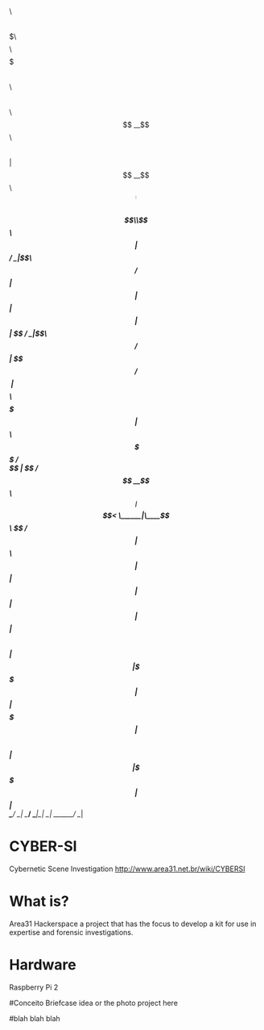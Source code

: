 $$$$$$\ $$\     $$\ $$$$$$$\  $$$$$$$$\ $$$$$$$\          $$$$$$\ $$\     $$\ 
$$  __$$\\$$\   $$  |$$  __$$\ $$  _____|$$  __$$\        $$  __$$\\$$\   $$  |
$$ /  \__|\$$\ $$  / $$ |  $$ |$$ |      $$ |  $$ |       $$ /  \__|\$$\ $$  / 
$$ |       \$$$$  /  $$$$$$$\ |$$$$$\    $$$$$$$  |$$$$$$\\$$$$$$\   \$$$$  /  
$$ |        \$$  /   $$  __$$\ $$  __|   $$  __$$< \______|\____$$\   \$$  /   
$$ |  $$\    $$ |    $$ |  $$ |$$ |      $$ |  $$ |       $$\   $$ |   $$ |    
\$$$$$$  |   $$ |    $$$$$$$  |$$$$$$$$\ $$ |  $$ |       \$$$$$$  |   $$ |    
 \______/    \__|    \_______/ \________|\__|  \__|        \______/    \__|  

# CYBER-SI
Cybernetic Scene Investigation
http://www.area31.net.br/wiki/CYBERSI

# What is?
Area31 Hackerspace a project that has the focus to develop a kit for use in expertise and forensic investigations.

# Hardware
Raspberry Pi 2

#Conceito
Briefcase idea or the photo project here

#blah blah blah
